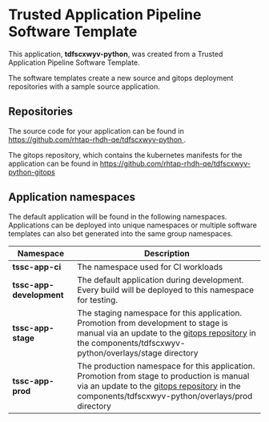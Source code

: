 # Trusted Application Pipeline Software Template

This application, **tdfscxwyv-python**, was created from a Trusted Application Pipeline Software Template.

The software templates create a new source and gitops deployment repositories with a sample source application. 

## Repositories

The source code for your application can be found in [https://github.com/rhtap-rhdh-qe/tdfscxwyv-python ](https://github.com/rhtap-rhdh-qe/tdfscxwyv-python ).
 
The gitops repository, which contains the kubernetes manifests for the application can be found in 
[https://github.com/rhtap-rhdh-qe/tdfscxwyv-python-gitops ](https://github.com/rhtap-rhdh-qe/tdfscxwyv-python-gitops ) 

## Application namespaces 

The default application will be found in the following namespaces. Applications can be deployed into unique namespaces or multiple software templates can also bet generated into the same group namespaces.  

|  Namespace   |  Description   |  
| -------- | -------- |
| **tssc-app-ci** | The namespace used for CI workloads |
| **tssc-app-development** | The default application during development. Every build will be deployed to this namespace for testing. |
| **tssc-app-stage** | The staging namespace for this application. Promotion from development to stage is manual via an update to the [gitops repository](https://github.com/rhtap-rhdh-qe/tdfscxwyv-python-gitops ) in the components/tdfscxwyv-python/overlays/stage directory |
| **tssc-app-prod** | The production namespace for this application. Promotion from stage to production is manual via an update to the [gitops repository](https://github.com/rhtap-rhdh-qe/tdfscxwyv-python-gitops ) in the components/tdfscxwyv-python/overlays/prod directory |